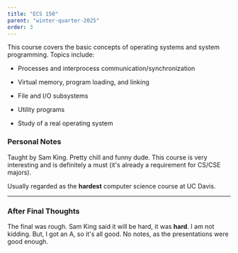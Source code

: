 ```yaml
---
title: "ECS 150"
parent: "winter-quarter-2025"
order: 3
---
```


This course covers the basic concepts of operating systems and system programming. Topics include:

- Processes and interprocess communication/synchronization

- Virtual memory, program loading, and linking

- File and I/O subsystems

- Utility programs

- Study of a real operating system

### Personal Notes

Taught by Sam King. Pretty chill and funny dude. This course is very interesting and is definitely a must (it's already a requirement for CS/CSE majors). 

Usually regarded as the **hardest** computer science course at UC Davis.

---
### After Final Thoughts

The final was rough. Sam King said it will be hard, it was **hard**. I am not kidding. But, I got an A, so it's all good. No notes, as the presentations were good enough.